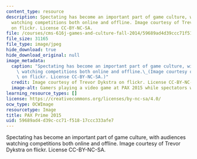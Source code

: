 ```yaml
---
content_type: resource
description: Spectating has become an important part of game culture, with audiences
  watching competitions both online and offline. Image courtesy of Trevor Dykstra
  on flickr. License CC-BY-NC-SA.
file: /courses/cms-616j-games-and-culture-fall-2014/59689ad4d39ccc71f51817ccc333afe7_cms-616jf14.jpg
file_size: 31165
file_type: image/jpeg
hide_download: true
hide_download_original: null
image_metadata:
  caption: "Spectating has become an important part of game culture, with audiences\
    \ watching competitions both online and offline.\_(Image courtesy of [Trevor Dykstra](https://flic.kr/p/x8kNb3)\
    \ on flickr. License CC-BY-NC-SA.)"
  credit: Image courtesy of Trevor Dykstra on flickr. License CC-BY-NC-SA.
  image-alt: Gamers playing a video game at PAX 2015 while spectators watch.
learning_resource_types: []
license: https://creativecommons.org/licenses/by-nc-sa/4.0/
ocw_type: OCWImage
resourcetype: Image
title: PAX Prime 2015
uid: 59689ad4-d39c-cc71-f518-17ccc333afe7
---
```

Spectating has become an important part of game culture, with audiences watching competitions both online and offline. Image courtesy of Trevor Dykstra on flickr. License CC-BY-NC-SA.